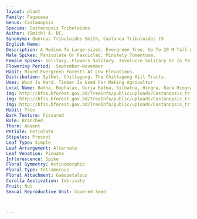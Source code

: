 ```yaml
---
layout: plant
Family: Fagaceae
Genus: Castanopsis
Species: Castanopsis Tribuloides
Author: (Smith) A. DC.
Synonyms: Quercus Tribuloides Smith, Castanea Tribuloides (S
English Name: 
Description: A Medium To Large-sized, Evergreen Tree, Up To 20 M Tall And 75 Cm In Diameter At Breast Height, Young Shoots More Or Less Pubescent, Bark Dark Grey. Leaves 6-15 Ã— 1.5-8.0 Cm, Elliptic-lanceolate, Oblong-lanceolate, Acuminate, Entire, Sometimes Serrate Towards The Apex, Coriaceous, Glabrous Above, Often Purplish Or Reddish-green Beneath, Sometimes Pubescent With A Thin Coat Of Thin Matted Tomentum, Lateral Veins 9-14 On Either Half, Base Acute, Petioles 1.5-2.0 Cm Long.
Male Spikes: Paniculate Or Fascicled, Minutely Tomentose.
Female Spikes: Solitary. Flowers Solitary. Involucre Solitary Or In Pairs, Tomentose, Spiny, Spines Usually On Short Ridges, Stellate Or Branched, Brown Pubescent. Fruit A Nut, 1.5-3.0 Cm Across.
Flowering Period:  September-November
Habit: Mixed Evergreen Forests At Low Elevations.
Distribution: Sylhet, Chittagong, The Chittagong Hill Tracts.
Uses: Wood Is Hard. Timber Is Used For Making Agricultur
Local Name: Batna, Bophalax, Gurja Batna, Silbatna, Hingra, Bara Hingra, Khami, Kadu Batna, 
img: http://bfis.bforest.gov.bd/TreeInfo/public/uploads/Castanopsis_tribuloides.jpg
img: http://bfis.bforest.gov.bd/TreeInfo/public/uploads/Castanopsis_tribuloides1.jpg
img: http://bfis.bforest.gov.bd/TreeInfo/public/uploads/Castanopsis_tribuloides2.jpg
Habit: Tree
Bark Texture: Fissured
Bole: Branched
Thorn: Absent
Petiole: Petiolate
Stipules: Present
Leaf Type: Simple
Leaf Arrangement: Alternate
Leaf Venation: Pinnate
Inflorescence: Spike
Floral Symmetry: Actinomorphic
Floral Type: Tetramerous
Floral Attachment: Gamopetalous
Corolla Aestivation: Imbricate
Fruit: Nut
Sexual Reproductive Unit: Covered Seed



---
```


